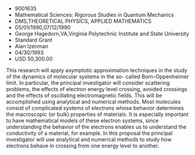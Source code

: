 
* 9001635
* Mathematical Sciences: Rigorous Studies in Quantum Mechanics
* DMS,THEORETICAL PHYSICS, APPLIED MATHEMATICS
* 05/01/1990,07/12/1990
* George Hagedorn,VA,Virginia Polytechnic Institute and State University
* Standard Grant
* Alan Izenman
* 04/30/1993
* USD 50,300.00

This research will apply asymptotic approximation techniques in the study of
the dynamics of molecular systems in the so- called Born-Oppenheimer limit. In
particular, the principal investigator will consider scattering problems, the
effects of electron energy level crossing, avoided crossings and the effects of
oscillating electromagnetic fields. This will be accomplished using analytical
and numerical methods. Most molecules consist of complicated systems of
electrons whose behavior determines the macroscopic (or bulk) properties of
materials. It is especially important to have mathematical models of these
electron systems, since understanding the behavior of the electrons enables us
to understand the conductivity of a material, for example. In this proposal the
principal investigator will use analytical and numerical methods to study how
electrons behave in crossing from one energy level to another.
